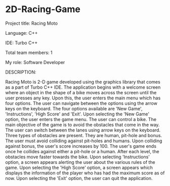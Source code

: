 2D-Racing-Game
==============

Project title:	Racing Moto

Language:	C++ 

IDE:	Turbo C++ 

Total team members:	1

My role:	Software Developer




DESCRIPTION:

Racing Moto is 2-D game developed using the graphics library that comes as a part of Turbo C++ IDE. The application begins with a welcome screen where an object in the shape of a bike moves across the screen until the user presses any key. Upon this, the user enters the main menu which has four options. The user can navigate between the options using the arrow keys on the keyboard. The four options available are 'New Game', 'Instructions', 'High Score' and 'Exit'. Upon selecting the 'New Game' option, the user enters the game menu. The user can control a bike. The main objective of the game is to avoid the obstacles that come in the way. The user can switch between the lanes using arrow keys on the keyboard. Three types of obstacles are present. They are human, pit-hole and bonus. The user must avoid colliding against pit-holes and humans. Upon colliding against bonus, the user's score increases by 100. The user's game ends once he collides against either a pit-hole or a human. After each level, the obstacles move faster towards the bike. Upon selecting 'Instructions' option, a screen appears alerting the user about the various rules of the game. Upon selecting the 'High Score' option, a screen appears which displays the information of the player who has had the maximum score as of now. Upon selecting the 'Exit' option, the user can quit the application. 

